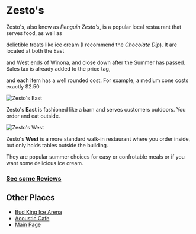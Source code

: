 # Zesto's

Zesto's, also know as *Penguin Zesto's*, is a popular local restaurant that serves food, as well as 

delictible treats like ice cream (I recommend the *Chocolate Dip*). It are located at both the East

and West ends of Winona, and close down after the Summer has passed. Sales tax is already added to the price tag,

and each item has a well rounded cost. For example, a medium cone costs exactly $2.50

![Zesto's East](https://media-cdn.tripadvisor.com/media/photo-s/0c/17/1e/4e/penguin-zesto-east-winona.jpg)

Zesto's **East** is fashioned like a barn and serves customers outdoors. You order and eat outside.

![Zesto's West](https://media-cdn.tripadvisor.com/media/photo-s/0c/97/60/1c/penguin-zesto-west-goodview.jpg) 

Zesto's **West** is a more standard walk-in restaurant where you order inside, but only holds tables outside the building.

They are popular summer choices for easy or confrotable meals or if you want some delicious ice cream.

### [See some Reviews](https://www.tripadvisor.com/Restaurant_Review-g43648-d4892646-Reviews-Penguin_Zesto_West-Winona_Minnesota.html)

## Other Places
 * [Bud King Ice Arena](https://jthusm17.github.io/Winona/BudKingIceArena)
 * [Acoustic Cafe](https://jthusm17.github.io/Winona/AcousticCafe)
 * [Main Page](https://jthusm17.github.io/Winona)
